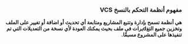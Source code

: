 
### <div dir=rtl>  مفهوم أنظمة التحكم بالنسخ VCS <dir>
**<div  dir=rtl>
 هي أنظمة تسمح بإدارة وتتبع المشاريع ومتابعة أي تحديث أو اضافة أو تغيير على الملف وتخزين جميع التغdيرات في ملف بحيث يمكنك العودة لأي نسخة من التعديلات التي تم تنفيذها على المشروع مسبقًا.<dir>**
